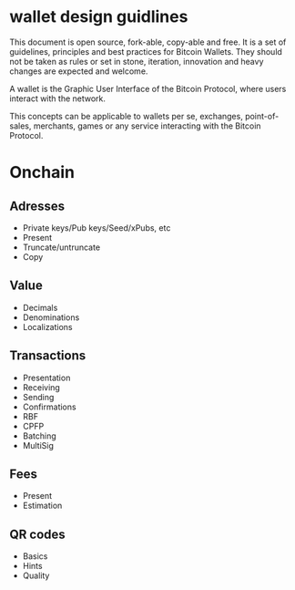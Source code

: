 # wallet design guidlines
This document is open source, fork-able, copy-able and free. It is a set of guidelines, principles and best practices for Bitcoin Wallets. They should not be taken as rules or set in stone, iteration, innovation and heavy changes are expected and welcome.

A wallet is the Graphic User Interface of the Bitcoin Protocol, where users interact with the network. 

This concepts can be applicable to wallets per se, exchanges, point-of-sales, merchants, games or any service interacting with the Bitcoin Protocol.

# Onchain

## Adresses

- Private keys/Pub keys/Seed/xPubs, etc
- Present
- Truncate/untruncate
- Copy

## Value

- Decimals
- Denominations
- Localizations

## Transactions

- Presentation
- Receiving
- Sending
- Confirmations
- RBF
- CPFP
- Batching
- MultiSig

## Fees

- Present
- Estimation

## QR codes

- Basics
- Hints
- Quality
